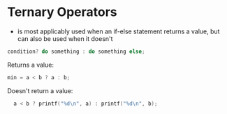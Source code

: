 # Ternary Operators

- is most applicably used when an if-else statement returns a value, but can also be used when it doesn't

```c
condition? do something : do something else;
````
Returns a value:
```c
min = a < b ? a : b;
````
Doesn't return a value:
```c
  a < b ? printf("%d\n", a) : printf("%d\n", b);
```